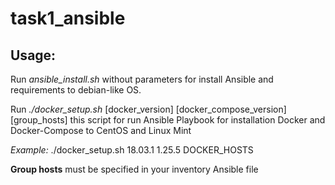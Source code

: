 # task1_ansible


## Usage:

Run _ansible_install.sh_ without parameters for install Ansible and requirements to debian-like OS.

Run _./docker_setup.sh_ [docker_version] [docker_compose_version] [group_hosts] this script for run Ansible Playbook for installation Docker and Docker-Compose to CentOS and Linux Mint 

_Example:_
./docker_setup.sh 18.03.1 1.25.5 DOCKER_HOSTS

**Group hosts** must be specified in your inventory Ansible file


